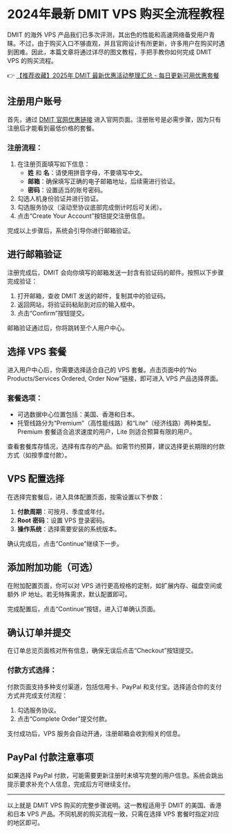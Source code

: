 # 2024年最新 DMIT VPS 购买全流程教程

DMIT 的海外 VPS 产品我们已多次评测，其出色的性能和高速网络备受用户青睐。不过，由于购买入口不够直观，并且官网设计有所更新，许多用户在购买时遇到困难。因此，本篇文章将通过详尽的图文教程，手把手教你如何完成 DMIT VPS 的购买流程。

👉 [【推荐收藏】2025年 DMIT 最新优惠活动整理汇总 - 每日更新可用优惠套餐](https://bit.ly/dmit_coupon)

## 注册用户账号

首先，通过 [DMIT 官网优惠链接](https://bit.ly/dmit_coupon) 进入官网页面。注册账号是必需步骤，因为只有注册后才能看到最低价格的套餐。

### 注册流程：
1. 在注册页面填写如下信息：
   - **姓** 和 **名**：请使用拼音字母，不要填写中文。
   - **邮箱**：确保填写正确的电子邮箱地址，后续需进行验证。
   - **密码**：设置适当的账号密码。
2. 勾选人机身份验证并进行验证。
3. 勾选服务协议（滚动至协议底部完成倒计时后可关闭）。
4. 点击“Create Your Account”按钮提交注册信息。

完成以上步骤后，系统会引导你进行邮箱验证。

## 进行邮箱验证

注册完成后，DMIT 会向你填写的邮箱发送一封含有验证码的邮件。按照以下步骤完成验证：
1. 打开邮箱，查收 DMIT 发送的邮件，复制其中的验证码。
2. 返回网站，将验证码粘贴到对应的输入框中。
3. 点击“Confirm”按钮提交。

邮箱验证通过后，你将跳转至个人用户中心。

## 选择 VPS 套餐

进入用户中心后，你需要选择适合自己的 VPS 套餐。点击页面中的“No Products/Services Ordered, Order Now”链接，即可进入 VPS 产品选择界面。

### 套餐选项：
- 可选数据中心位置包括：美国、香港和日本。
- 托管线路分为“Premium”（高性能线路）和“Lite”（经济线路）两种类型。Premium 套餐适合追求速度的用户，Lite 则适合预算有限的用户。

查看套餐库存情况，选择有库存的产品。如需节约预算，建议选择更长期限的付款方式（如按季度付款）。

## VPS 配置选择

在选择完套餐后，进入具体配置页面，按需设置以下参数：
1. **付款周期**：可按月、季度或年付。
2. **Root 密码**：设置 VPS 登录密码。
3. **操作系统**：选择需要安装的系统版本。

确认完成后，点击“Continue”继续下一步。

## 添加附加功能（可选）

在附加配置页面，你可以对 VPS 进行更高规格的定制，如扩展内存、磁盘空间或额外 IP 地址。若无特殊需求，默认配置即可。

完成配置后，点击“Continue”按钮，进入订单确认页面。

## 确认订单并提交

在订单总览页面核对所有信息，确保无误后点击“Checkout”按钮提交。

### 付款方式选择：
付款页面支持多种支付渠道，包括信用卡、PayPal 和支付宝。选择适合你的支付方式并完成支付流程：
1. 勾选服务协议。
2. 点击“Complete Order”提交付款。

支付成功后，VPS 服务会自动开通，注册邮箱会收到相关的信息。

## PayPal 付款注意事项

如果选择 PayPal 付款，可能需要更新注册时未填写完整的用户信息。系统会跳出提示要求补充个人信息，完成后方可继续支付。

---

以上就是 DMIT VPS 购买的完整步骤说明。这一教程适用于 DMIT 的美国、香港和日本 VPS 产品。不同机房的购买流程一致，只需在选择 VPS 套餐时指定对应的地区即可。
